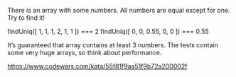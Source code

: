 There is an array with some numbers. All numbers are equal except for one.
Try to find it!

findUniq([ 1, 1, 1, 2, 1, 1 ]) === 2
findUniq([ 0, 0, 0.55, 0, 0 ]) === 0.55

It’s guaranteed that array contains at least 3 numbers.
The tests contain some very huge arrays, so think about performance.

https://www.codewars.com/kata/55f81f9aa51f9b72a200002f
